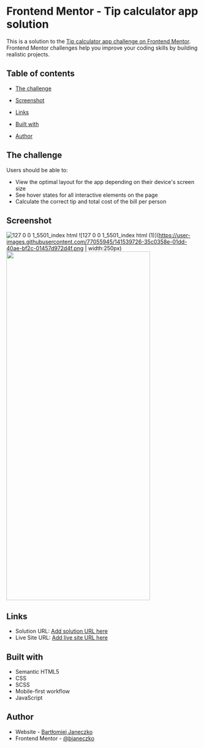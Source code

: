 # Frontend Mentor - Tip calculator app solution

This is a solution to the [Tip calculator app challenge on Frontend Mentor](https://www.frontendmentor.io/challenges/tip-calculator-app-ugJNGbJUX). Frontend Mentor challenges help you improve your coding skills by building realistic projects.

## Table of contents

- [The challenge](#the-challenge)
- [Screenshot](#screenshot)
- [Links](#links)

- [Built with](#built-with)
- [Author](#author)

## The challenge

Users should be able to:

- View the optimal layout for the app depending on their device's screen size
- See hover states for all interactive elements on the page
- Calculate the correct tip and total cost of the bill per person

## Screenshot

![127 0 0 1_5501_index html](https://user-images.githubusercontent.com/77055945/141539657-8c606387-6e59-4540-b0bb-43a4f6dd6f8d.png)
![127 0 0 1_5501_index html (1)](https://user-images.githubusercontent.com/77055945/141539726-35c0358e-01dd-40ae-bf2c-01457d972d4f.png | width:250px)
<img src="https://user-images.githubusercontent.com/77055945/141539726-35c0358e-01dd-40ae-bf2c-01457d972d4f.png" width="375" height="910">

## Links

- Solution URL: [Add solution URL here](https://github.com/bjaneczko/App_tip-calculator)
- Live Site URL: [Add live site URL here](https://github.com/bjaneczko/App_tip-calculator/deployments/activity_log?environment=github-pages)

## Built with

- Semantic HTML5
- CSS
- SCSS
- Mobile-first workflow
- JavaScript

## Author

- Website - [Bartłomiej Janeczko](https://github.com/bjaneczko)
- Frontend Mentor - [@bjaneczko](https://www.frontendmentor.io/profile/bjaneczko)
